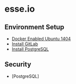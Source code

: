 # esse.io

## Environment Setup
  * [Docker Enabled Ubuntu 1404](markdown/DockerEnabledUbuntu.markdown)
  * [Install GitLab](markdown/InstallGitLab.markdown)
  * [Install PostgreSQL](markdown/InstallPostgreSQL.markdown)

## Security
  * [PostgreSQL]
